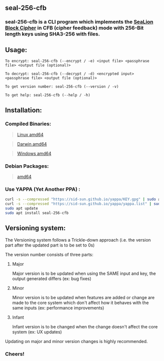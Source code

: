 ## seal-256-cfb

### seal-256-cfb is a CLI program which implements the [SeaLion Block Cipher](https://github.com/sid-sun/sealion) in CFB (cipher feedback) mode with 256-Bit length keys using SHA3-256 with files.

## Usage:

```
To encrypt: seal-256-cfb (--encrypt / -e) <input file> <passphrase file> <output file (optional)>

To decrypt: seal-256-cfb (--decrypt / -d) <encrypted input> <passphrase file> <output file (optional)>

To get version number: seal-256-cfb (--version / -v)

To get help: seal-256-cfb (--help / -h)
```

## Installation:

### Compiled Binaries: 

> [Linux amd64](https://cdn.sidsun.com/seal-256-cfb/seal-256-cfb_linux-amd64)

> [Darwin amd64](https://cdn.sidsun.com/seal-256-cfb/seal-256-cfb_darwin-amd64)

> [Windows amd64](https://cdn.sidsun.com/seal-256-cfb/seal-256-cfb_windows-amd64.exe)


### Debian Packages:

> [amd64](https://cdn.sidsun.com/seal-256-cfb/seal-256-cfb_amd64.deb)


### Use YAPPA (Yet Another PPA) :

```bash
curl -s --compressed "https://sid-sun.github.io/yappa/KEY.gpg" | sudo apt-key add -
curl -s --compressed "https://sid-sun.github.io/yappa/yappa.list" | sudo tee /etc/apt/sources.list.d/yappa.list
sudo apt update
sudo apt install seal-256-cfb
```

## Versioning system:

The Versioning system follows a Trickle-down approach (i.e. the version part after the updated part is to be set to 0s)

The version number consists of three parts:

1. Major 

    Major version is to be updated when using the SAME input and key, the output generated differs (ex: bug fixes)

2. Minor

    Minor version is to be updated when features are added or change are made to the core system which don't affect how it behaves with the same inputs (ex: performance improvements)

3. Infant

    Infant version is to be changed when the change doesn't affect the core system (ex: UX updates)


Updating on major and minor version changes is highly recommended.

### Cheers!